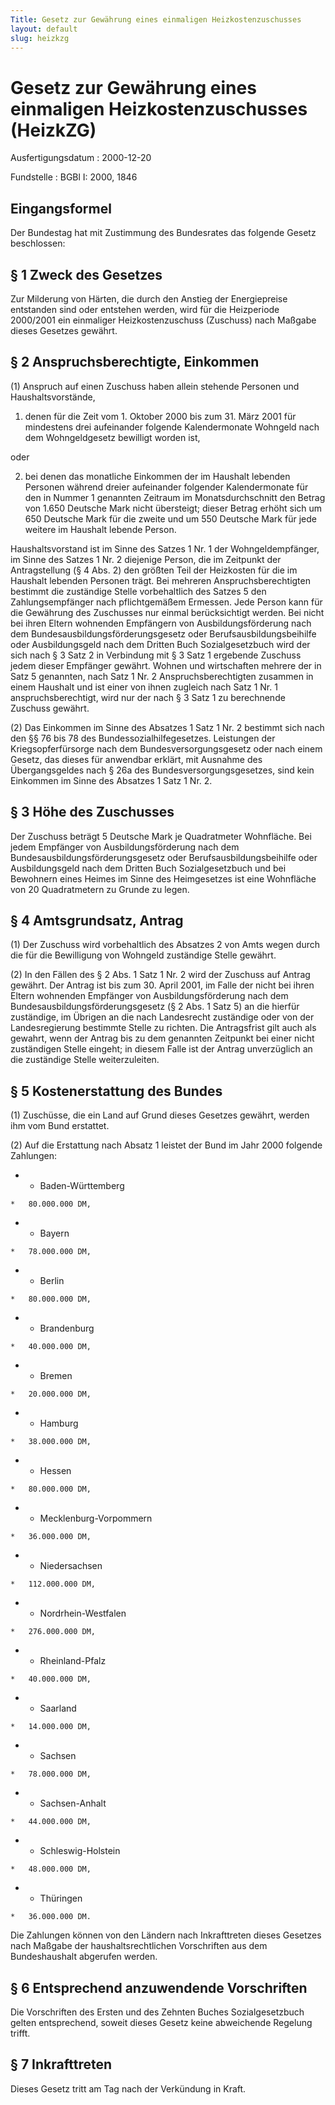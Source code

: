 ```yaml
---
Title: Gesetz zur Gewährung eines einmaligen Heizkostenzuschusses
layout: default
slug: heizkzg
---
```


# Gesetz zur Gewährung eines einmaligen Heizkostenzuschusses (HeizkZG)

Ausfertigungsdatum
:   2000-12-20

Fundstelle
:   BGBl I: 2000, 1846



## Eingangsformel

Der Bundestag hat mit Zustimmung des Bundesrates das folgende Gesetz
beschlossen:


## § 1 Zweck des Gesetzes

Zur Milderung von Härten, die durch den Anstieg der Energiepreise
entstanden sind oder entstehen werden, wird für die Heizperiode
2000/2001 ein einmaliger Heizkostenzuschuss (Zuschuss) nach Maßgabe
dieses Gesetzes gewährt.


## § 2 Anspruchsberechtigte, Einkommen

(1) Anspruch auf einen Zuschuss haben allein stehende Personen und
Haushaltsvorstände,

1.  denen für die Zeit vom 1. Oktober 2000 bis zum 31. März 2001 für
    mindestens drei aufeinander folgende Kalendermonate Wohngeld nach dem
    Wohngeldgesetz bewilligt worden ist,



oder

2.  bei denen das monatliche Einkommen der im Haushalt lebenden Personen
    während dreier aufeinander folgender Kalendermonate für den in Nummer
    1 genannten Zeitraum im Monatsdurchschnitt den Betrag von 1.650
    Deutsche Mark nicht übersteigt; dieser Betrag erhöht sich um 650
    Deutsche Mark für die zweite und um 550 Deutsche Mark für jede weitere
    im Haushalt lebende Person.



Haushaltsvorstand ist im Sinne des Satzes 1 Nr. 1 der
Wohngeldempfänger, im Sinne des Satzes 1 Nr. 2 diejenige Person, die
im Zeitpunkt der Antragstellung (§ 4 Abs. 2) den größten Teil der
Heizkosten für die im Haushalt lebenden Personen trägt. Bei mehreren
Anspruchsberechtigten bestimmt die zuständige Stelle vorbehaltlich des
Satzes 5 den Zahlungsempfänger nach pflichtgemäßem Ermessen. Jede
Person kann für die Gewährung des Zuschusses nur einmal berücksichtigt
werden. Bei nicht bei ihren Eltern wohnenden Empfängern von
Ausbildungsförderung nach dem Bundesausbildungsförderungsgesetz oder
Berufsausbildungsbeihilfe oder Ausbildungsgeld nach dem Dritten Buch
Sozialgesetzbuch wird der sich nach § 3 Satz 2 in Verbindung mit § 3
Satz 1 ergebende Zuschuss jedem dieser Empfänger gewährt. Wohnen und
wirtschaften mehrere der in Satz 5 genannten, nach Satz 1 Nr. 2
Anspruchsberechtigten zusammen in einem Haushalt und ist einer von
ihnen zugleich nach Satz 1 Nr. 1 anspruchsberechtigt, wird nur der
nach § 3 Satz 1 zu berechnende Zuschuss gewährt.

(2) Das Einkommen im Sinne des Absatzes 1 Satz 1 Nr. 2 bestimmt sich
nach den §§ 76 bis 78 des Bundessozialhilfegesetzes. Leistungen der
Kriegsopferfürsorge nach dem Bundesversorgungsgesetz oder nach einem
Gesetz, das dieses für anwendbar erklärt, mit Ausnahme des
Übergangsgeldes nach § 26a des Bundesversorgungsgesetzes, sind kein
Einkommen im Sinne des Absatzes 1 Satz 1 Nr. 2.


## § 3 Höhe des Zuschusses

Der Zuschuss beträgt 5 Deutsche Mark je Quadratmeter Wohnfläche. Bei
jedem Empfänger von Ausbildungsförderung nach dem
Bundesausbildungsförderungsgesetz oder Berufsausbildungsbeihilfe oder
Ausbildungsgeld nach dem Dritten Buch Sozialgesetzbuch und bei
Bewohnern eines Heimes im Sinne des Heimgesetzes ist eine Wohnfläche
von 20 Quadratmetern zu Grunde zu legen.


## § 4 Amtsgrundsatz, Antrag

(1) Der Zuschuss wird vorbehaltlich des Absatzes 2 von Amts wegen
durch die für die Bewilligung von Wohngeld zuständige Stelle gewährt.

(2) In den Fällen des § 2 Abs. 1 Satz 1 Nr. 2 wird der Zuschuss auf
Antrag gewährt. Der Antrag ist bis zum 30. April 2001, im Falle der
nicht bei ihren Eltern wohnenden Empfänger von Ausbildungsförderung
nach dem Bundesausbildungsförderungsgesetz (§ 2 Abs. 1 Satz 5) an die
hierfür zuständige, im Übrigen an die nach Landesrecht zuständige oder
von der Landesregierung bestimmte Stelle zu richten. Die Antragsfrist
gilt auch als gewahrt, wenn der Antrag bis zu dem genannten Zeitpunkt
bei einer nicht zuständigen Stelle eingeht; in diesem Falle ist der
Antrag unverzüglich an die zuständige Stelle weiterzuleiten.


## § 5 Kostenerstattung des Bundes

(1) Zuschüsse, die ein Land auf Grund dieses Gesetzes gewährt, werden
ihm vom Bund erstattet.

(2) Auf die Erstattung nach Absatz 1 leistet der Bund im Jahr 2000
folgende Zahlungen:

*    *   Baden-Württemberg

    *   80.000.000 DM,


*    *   Bayern

    *   78.000.000 DM,


*    *   Berlin

    *   80.000.000 DM,


*    *   Brandenburg

    *   40.000.000 DM,


*    *   Bremen

    *   20.000.000 DM,


*    *   Hamburg

    *   38.000.000 DM,


*    *   Hessen

    *   80.000.000 DM,


*    *   Mecklenburg-Vorpommern

    *   36.000.000 DM,


*    *   Niedersachsen

    *   112.000.000 DM,


*    *   Nordrhein-Westfalen

    *   276.000.000 DM,


*    *   Rheinland-Pfalz

    *   40.000.000 DM,


*    *   Saarland

    *   14.000.000 DM,


*    *   Sachsen

    *   78.000.000 DM,


*    *   Sachsen-Anhalt

    *   44.000.000 DM,


*    *   Schleswig-Holstein

    *   48.000.000 DM,


*    *   Thüringen

    *   36.000.000 DM.



Die Zahlungen können von den Ländern nach Inkrafttreten dieses
Gesetzes nach Maßgabe der haushaltsrechtlichen Vorschriften aus dem
Bundeshaushalt abgerufen werden.


## § 6 Entsprechend anzuwendende Vorschriften

Die Vorschriften des Ersten und des Zehnten Buches Sozialgesetzbuch
gelten entsprechend, soweit dieses Gesetz keine abweichende Regelung
trifft.


## § 7 Inkrafttreten

Dieses Gesetz tritt am Tag nach der Verkündung in Kraft.

